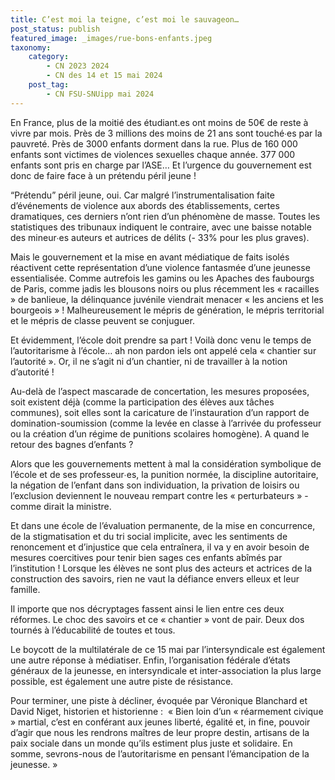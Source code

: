 ```yaml
---
title: C’est moi la teigne, c’est moi le sauvageon…
post_status: publish
featured_image: _images/rue-bons-enfants.jpeg
taxonomy:
    category:
        - CN 2023 2024
        - CN des 14 et 15 mai 2024
    post_tag:
        - CN FSU-SNUipp mai 2024
---
```


En France, plus de la moitié des étudiant.es ont moins de 50€ de reste à vivre par mois. Près de 3 millions des moins de 21 ans sont touché∙es par la pauvreté. Près de 3000 enfants dorment dans la rue. Plus de 160 000 enfants sont victimes de violences sexuelles chaque année. 377 000 enfants sont pris en charge par l’ASE… Et l’urgence du gouvernement est donc de faire face à un prétendu péril jeune !

“Prétendu” péril jeune, oui. Car malgré l’instrumentalisation faite d’événements de violence aux abords des établissements, certes dramatiques, ces derniers n’ont rien d’un phénomène de masse. Toutes les statistiques des tribunaux indiquent le contraire, avec une baisse notable des mineur∙es auteurs et autrices de délits (- 33% pour les plus graves).

Mais le gouvernement et la mise en avant médiatique de faits isolés réactivent cette représentation d’une violence fantasmée d’une jeunesse essentialisée. Comme autrefois les gamins ou les Apaches des faubourgs de Paris, comme jadis les blousons noirs ou plus récemment les « racailles » de banlieue, la délinquance juvénile viendrait menacer « les anciens et les bourgeois » ! Malheureusement le mépris de génération, le mépris territorial et le mépris de classe peuvent se conjuguer.

Et évidemment, l’école doit prendre sa part ! Voilà donc venu le temps de l’autoritarisme à l’école… ah non pardon iels ont appelé cela « chantier sur l’autorité ». Or, il ne s’agit ni d’un chantier, ni de travailler à la notion d’autorité !

Au-delà de l’aspect mascarade de concertation, les mesures proposées, soit existent déjà (comme la participation des élèves aux tâches communes), soit elles sont la caricature de l’instauration d’un rapport de domination-soumission (comme la levée en classe à l’arrivée du professeur ou la création d’un régime de punitions scolaires homogène). A quand le retour des bagnes d’enfants ?

Alors que les gouvernements mettent à mal la considération symbolique de l’école et de ses professeur∙es, la punition normée, la discipline autoritaire, la négation de l’enfant dans son individuation, la privation de loisirs ou l’exclusion deviennent le nouveau rempart contre les « perturbateurs » -comme dirait la ministre.

Et dans une école de l’évaluation permanente, de la mise en concurrence, de la stigmatisation et du tri social implicite, avec les sentiments de renoncement et d’injustice que cela entraînera, il va y en avoir besoin de mesures coercitives pour tenir bien sages ces enfants abîmés par l’institution ! Lorsque les élèves ne sont plus des acteurs et actrices de la construction des savoirs, rien ne vaut la défiance envers elleux et leur famille.

Il importe que nos décryptages fassent ainsi le lien entre ces deux réformes. Le choc des savoirs et ce « chantier » vont de pair. Deux dos tournés à l’éducabilité de toutes et tous.

Le boycott de la multilatérale de ce 15 mai par l’intersyndicale est également une autre réponse à médiatiser.
Enfin, l’organisation fédérale d’états généraux de la jeunesse, en intersyndicale et inter-association la plus large possible, est également une autre piste de résistance.

Pour terminer, une piste à décliner, évoquée par Véronique Blanchard et David Niget, historien et historienne :  « Bien loin d’un « réarmement civique » martial, c’est en conférant aux jeunes liberté, égalité et, in fine, pouvoir d’agir que nous les rendrons maîtres de leur propre destin, artisans de la paix sociale dans un monde qu’ils estiment plus juste et solidaire. En somme, sevrons-nous de l’autoritarisme en pensant l’émancipation de la jeunesse. »

